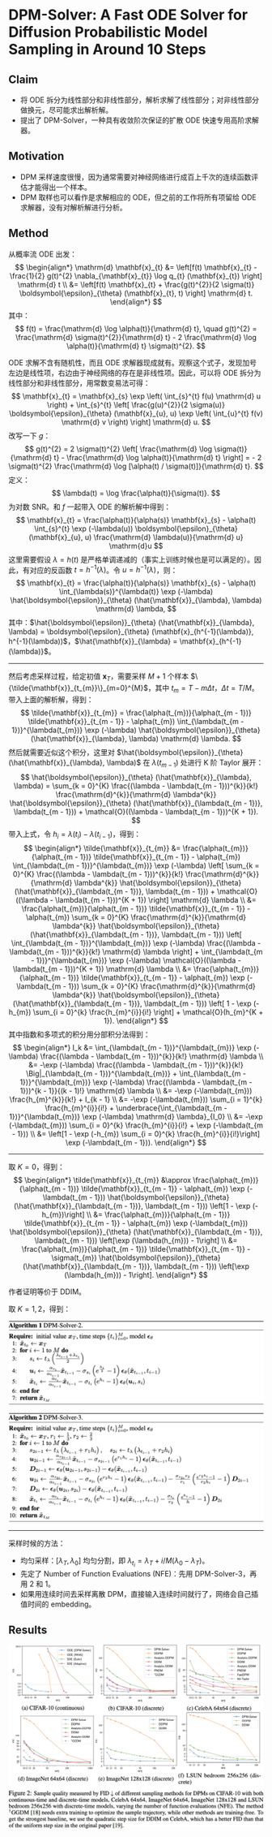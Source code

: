 # DPM-Solver: A Fast ODE Solver for Diffusion Probabilistic Model Sampling in Around 10 Steps

## Claim

- 将 ODE 拆分为线性部分和非线性部分，解析求解了线性部分；对非线性部分做换元，尽可能求出解析解。
- 提出了 DPM-Solver，一种具有收敛阶次保证的扩散 ODE 快速专用高阶求解器。

## Motivation

- DPM 采样速度很慢，因为通常需要对神经网络进行成百上千次的连续函数评估才能得出一个样本。
- DPM 取样也可以看作是求解相应的 ODE，但之前的工作将所有项留给 ODE 求解器，没有对解析解进行分析。

## Method

从概率流 ODE 出发：
$$
\begin{align*}
\mathrm{d} \mathbf{x}_{t} &= \left[f(t) \mathbf{x}_{t} - \frac{1}{2} g(t)^{2} \nabla_{\mathbf{x}_{t}} \log q_{t} (\mathbf{x}_{t}) \right] \mathrm{d} t \\
&= \left[f(t) \mathbf{x}_{t} + \frac{g(t)^{2}}{2 \sigma(t)} \boldsymbol{\epsilon}_{\theta} (\mathbf{x}_{t}, t) \right] \mathrm{d} t.
\end{align*}
$$
其中：
$$
f(t) = \frac{\mathrm{d} \log \alpha(t)}{\mathrm{d} t}, \quad g(t)^{2} = \frac{\mathrm{d} \sigma(t)^{2}}{\mathrm{d} t} - 2 \frac{\mathrm{d} \log \alpha(t)}{\mathrm{d} t} \sigma(t)^{2}.
$$

ODE 求解不含有随机性，而且 ODE 求解器现成就有。观察这个式子，发现加号左边是线性项，右边由于神经网络的存在是非线性项。因此，可以将 ODE 拆分为线性部分和非线性部分，用常数变易法可得：
$$
\mathbf{x}_{t} = \mathbf{x}_{s} \exp \left( \int_{s}^{t} f(u) \mathrm{d} u \right) + \int_{s}^{t} \left[ \frac{g(u)^{2}}{2 \sigma(u)} \boldsymbol{\epsilon}_{\theta} (\mathbf{x}_{u}, u) \exp \left( \int_{u}^{t} f(v) \mathrm{d} v \right) \right] \mathrm{d} u.
$$
改写一下 $g$：
$$
g(t)^{2} = 2 \sigma(t)^{2} \left[ \frac{\mathrm{d} \log \sigma(t)}{\mathrm{d} t} - \frac{\mathrm{d} \log \alpha(t)}{\mathrm{d} t} \right] = - 2 \sigma(t)^{2} \frac{\mathrm{d} \log [\alpha(t) / \sigma(t)]}{\mathrm{d} t}.
$$
定义：
$$
\lambda(t) = \log \frac{\alpha(t)}{\sigma(t)}.
$$
为对数 SNR。和 $f$ 一起带入 ODE 的解析解中得到：
$$
\mathbf{x}_{t} = \frac{\alpha(t)}{\alpha(s)} \mathbf{x}_{s} - \alpha(t) \int_{s}^{t} \exp (-\lambda(u)) \boldsymbol{\epsilon}_{\theta} (\mathbf{x}_{u}, u) \frac{\mathrm{d} \lambda(u)}{\mathrm{d} u} \mathrm{d}u
$$
这里需要假设 $\lambda = h(t)$ 是严格单调递减的（事实上训练时候也是可以满足的）。因此，有对应的反函数 $t=h^{-1}(\lambda)$。令 $u = h^{-1}(\lambda)$，则：
$$
\mathbf{x}_{t} = \frac{\alpha(t)}{\alpha(s)} \mathbf{x}_{s} - \alpha(t) \int_{\lambda(s)}^{\lambda(t)} \exp (-\lambda) \hat{\boldsymbol{\epsilon}}_{\theta} (\hat{\mathbf{x}}_{\lambda}, \lambda) \mathrm{d} \lambda,
$$
其中：$\hat{\boldsymbol{\epsilon}}_{\theta} (\hat{\mathbf{x}}_{\lambda}, \lambda) = \boldsymbol{\epsilon}_{\theta} (\mathbf{x}_{h^{-1}(\lambda)}, h^{-1}(\lambda))$，$\hat{\mathbf{x}}_{\lambda} = \mathbf{x}_{h^{-1}(\lambda)}$。

---

然后考虑采样过程，给定初值 $\mathbf{x}_{T}$，需要采样 $M + 1$ 个样本 $\{\tilde{\mathbf{x}}_{t_{m}}\}_{m=0}^{M}$，其中 $t_{m} = T - m \Delta t$，$\Delta t = T / M$。带入上面的解析解，得到：
$$
\tilde{\mathbf{x}}_{t_{m}} = \frac{\alpha(t_{m})}{\alpha(t_{m - 1})} \tilde{\mathbf{x}}_{t_{m - 1}} - \alpha(t_{m}) \int_{\lambda(t_{m - 1})}^{\lambda(t_{m})} \exp (-\lambda) \hat{\boldsymbol{\epsilon}}_{\theta} (\hat{\mathbf{x}}_{\lambda}, \lambda) \mathrm{d} \lambda.
$$
然后就需要近似这个积分，这里对 $\hat{\boldsymbol{\epsilon}}_{\theta} (\hat{\mathbf{x}}_{\lambda}, \lambda)$ 在 $\lambda(t_{m - 1})$ 处进行 K 阶 Taylor 展开：
$$
\hat{\boldsymbol{\epsilon}}_{\theta} (\hat{\mathbf{x}}_{\lambda}, \lambda) = \sum_{k = 0}^{K} \frac{(\lambda - \lambda(t_{m - 1}))^{k}}{k!} \frac{\mathrm{d}^{k}}{\mathrm{d} \lambda^{k}} \hat{\boldsymbol{\epsilon}}_{\theta} (\hat{\mathbf{x}}_{\lambda(t_{m - 1})}, \lambda(t_{m - 1})) + \mathcal{O}((\lambda - \lambda(t_{m - 1}))^{K + 1}).
$$
带入上式，令 $h_{i} = \lambda(t_{i}) - \lambda(t_{i - 1})$，得到：
$$
\begin{align*}
\tilde{\mathbf{x}}_{t_{m}} &= \frac{\alpha(t_{m})}{\alpha(t_{m - 1})} \tilde{\mathbf{x}}_{t_{m - 1}} - \alpha(t_{m}) \int_{\lambda(t_{m - 1})}^{\lambda(t_{m})} \exp (-\lambda) \left[ \sum_{k = 0}^{K} \frac{(\lambda - \lambda(t_{m - 1}))^{k}}{k!} \frac{\mathrm{d}^{k}}{\mathrm{d} \lambda^{k}} \hat{\boldsymbol{\epsilon}}_{\theta} (\hat{\mathbf{x}}_{\lambda(t_{m - 1})}, \lambda(t_{m - 1})) + \mathcal{O}((\lambda - \lambda(t_{m - 1}))^{K + 1}) \right] \mathrm{d} \lambda \\
&= \frac{\alpha(t_{m})}{\alpha(t_{m - 1})} \tilde{\mathbf{x}}_{t_{m - 1}} - \alpha(t_{m}) \sum_{k = 0}^{K} \frac{\mathrm{d}^{k}}{\mathrm{d} \lambda^{k}} \hat{\boldsymbol{\epsilon}}_{\theta} (\hat{\mathbf{x}}_{\lambda(t_{m - 1})}, \lambda(t_{m - 1})) \left[ \int_{\lambda(t_{m - 1})}^{\lambda(t_{m})} \exp (-\lambda) \frac{(\lambda - \lambda(t_{m - 1}))^{k}}{k!} \mathrm{d} \lambda \right] + \int_{\lambda(t_{m - 1})}^{\lambda(t_{m})} \exp (-\lambda) \mathcal{O}((\lambda - \lambda(t_{m - 1}))^{K + 1}) \mathrm{d} \lambda \\
&= \frac{\alpha(t_{m})}{\alpha(t_{m - 1})} \tilde{\mathbf{x}}_{t_{m - 1}} - \alpha(t_{m}) \exp (-\lambda(t_{m - 1})) \sum_{k = 0}^{K} \frac{\mathrm{d}^{k}}{\mathrm{d} \lambda^{k}} \hat{\boldsymbol{\epsilon}}_{\theta} (\hat{\mathbf{x}}_{\lambda(t_{m - 1})}, \lambda(t_{m - 1})) \left[ 1 - \exp (-h_{m}) \sum_{i = 0}^{k} \frac{h_{m}^{i}}{i!} \right] + \mathcal{O}(h_{m}^{K + 1}).
\end{align*}
$$
其中指数和多项式的积分用分部积分法得到：
$$
\begin{align*}
I_k &= \int_{\lambda(t_{m - 1})}^{\lambda(t_{m})} \exp (-\lambda) \frac{(\lambda - \lambda(t_{m - 1}))^{k}}{k!} \mathrm{d} \lambda \\
&= -\exp (-\lambda) \frac{(\lambda - \lambda(t_{m - 1}))^{k}}{k!} \Big|_{\lambda(t_{m - 1})}^{\lambda(t_{m})} + \int_{\lambda(t_{m - 1})}^{\lambda(t_{m})} \exp (-\lambda) \frac{(\lambda - \lambda(t_{m - 1}))^{k - 1}}{(k - 1)!} \mathrm{d} \lambda \\
&= -\exp (-\lambda(t_{m})) \frac{h_{m}^{k}}{k!} + I_{k - 1} \\
&= -\exp (-\lambda(t_{m})) \sum_{i = 1}^{k} \frac{h_{m}^{i}}{i!} + \underbrace{\int_{\lambda(t_{m - 1})}^{\lambda(t_{m})} \exp (-\lambda) \mathrm{d} \lambda}_{I_0} \\
&= -\exp (-\lambda(t_{m})) \sum_{i = 0}^{k} \frac{h_{m}^{i}}{i!} + \exp (-\lambda(t_{m - 1})) \\
&= \left[1 - \exp (-h_{m}) \sum_{i = 0}^{k} \frac{h_{m}^{i}}{i!}\right] \exp (-\lambda(t_{m - 1})).
\end{align*}
$$

---

取 $K = 0$，得到：
$$
\begin{align*}
\tilde{\mathbf{x}}_{t_{m}} &\approx \frac{\alpha(t_{m})}{\alpha(t_{m - 1})} \tilde{\mathbf{x}}_{t_{m - 1}} - \alpha(t_{m}) \exp (-\lambda(t_{m - 1})) \hat{\boldsymbol{\epsilon}}_{\theta} (\hat{\mathbf{x}}_{\lambda(t_{m - 1})}, \lambda(t_{m - 1})) \left[1 - \exp (-h_{m})\right] \\
&= \frac{\alpha(t_{m})}{\alpha(t_{m - 1})} \tilde{\mathbf{x}}_{t_{m - 1}} - \alpha(t_{m}) \exp (-\lambda(t_{m})) \hat{\boldsymbol{\epsilon}}_{\theta} (\hat{\mathbf{x}}_{\lambda(t_{m - 1})}, \lambda(t_{m - 1})) \left[\exp (\lambda(h_{m})) - 1\right] \\
&= \frac{\alpha(t_{m})}{\alpha(t_{m - 1})} \tilde{\mathbf{x}}_{t_{m - 1}} - \sigma(t_{m}) \hat{\boldsymbol{\epsilon}}_{\theta} (\hat{\mathbf{x}}_{\lambda(t_{m - 1})}, \lambda(t_{m - 1})) \left[\exp (\lambda(h_{m})) - 1\right].
\end{align*}
$$

作者证明等价于 DDIM。

取 $K = 1, 2$，得到：

![](images/dpm-solver-2.png)

![](images/dpm-solver-3.png)

---

采样时候的方法：
- 均匀采样：$[\lambda_{T},\lambda_{0}]$ 均匀分割，即 $\lambda_{t_{i}}=\lambda_{T}+i/M(\lambda_{0}-\lambda_{T})$。
- 先定了 Number of Function Evaluations (NFE)：先用 DPM-Solver-3，再用 2 和 1。
- 如果用连续时间去采样离散 DPM，直接输入连续时间就行了，网络会自己插值时间的 embedding。

## Results

![](images/dpm-result.png)